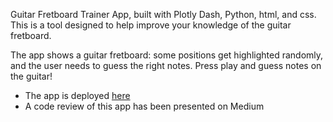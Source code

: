 Guitar Fretboard Trainer App, built with Plotly Dash, Python, html, and css.
This is a tool designed to help improve your knowledge of the guitar fretboard.

The app shows a guitar fretboard: some positions get highlighted randomly, and the user needs to guess the right notes.
Press play and guess notes on the guitar!

*   The app is deployed [here](https://GuitarFretboardTrainer.pythonanywhere.com/)
*   A code review of this app has been presented on Medium

